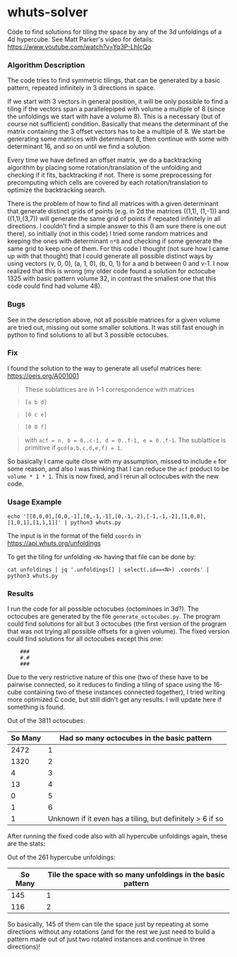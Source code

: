 # whuts-solver
Code to find solutions for tiling the space by any of the 3d unfoldings of a 4d hypercube. See Matt Parker's video for details: https://www.youtube.com/watch?v=Yq3P-LhlcQo

### Algorithm Description

The code tries to find symmetric tilings, that can be generated by a basic pattern, repeated infinitely in 3 directions in space.

If we start with 3 vectors in general position, it will be only possible to find a tiling if the vectors span a parallelepiped with volume a multiple of 8 (since the unfoldings we start with have a volume 8). This is a necessary (but of course not sufficient) condition. Basically that means the determinant of the matrix containing the 3 offset vectors has to be a multiple of 8. We start be generating some matrices with determinant 8, then continue with some with determinant 16, and so on until we find a solution.

Every time we have defined an offset matrix, we do a backtracking algorithm by placing some rotation/translation of the unfolding and checking if it fits, backtracking if not. There is some preprocessing for precomputing which cells are covered by each rotation/translation to optimize the backtracking search.

There is the problem of how to find all matrices with a given determinant that generate distinct grids of points (e.g. in 2d the matrices ((1,1), (1,-1)) and ((1,1),(3,7)) will generate the same grid of points if repeated infinitely in all directions. I couldn't find a simple answer to this (I am sure there is one out there), so initially (not in this code) I tried some random matrices and keeping the ones with determinant `n*8` and checking if some generate the same grid to keep one of them. For this code I thought (not sure how I came up with that thought) that I could generate all possible distinct ways by using vectors (v, 0, 0), (a, 1, 0), (b, 0, 1) for a and b between 0 and v-1. I now realized that this is wrong (my older code found a solution for octocube 1325 with basic pattern volume 32, in contrast the smallest one that this code could find had volume 48).

### Bugs

See in the description above, not all possible matrices for a given volume are tried out, missing out some smaller solutions. It was still fast enough in python to find solutions to all but 3 possible octocubes.


### Fix

I found the solution to the way to generate all useful matrices here: https://oeis.org/A001001

> These sublattices are in 1-1 correspondence with matrices

> `[a b d]`

> `[0 c e]`

> `[0 0 f]`

> with `acf = n, b = 0..c-1, d = 0..f-1, e = 0..f-1`. The sublattice is primitive if `gcd(a,b,c,d,e,f) = 1`.

So basically I came quite close with my assumption, missed to include `e` for some reason, and also I was thinking that I can reduce the `acf` product to be `volume * 1 * 1`. This is now fixed, and I rerun all octocubes with the new code.

### Usage Example
`echo '[[0,0,0],[0,0,-1],[0,-1,-1],[0,-1,-2],[-1,-1,-2],[1,0,0],[1,0,1],[1,1,1]]' | python3 whuts.py`

The input is in the format of the field `coords` in https://api.whuts.org/unfoldings

To get the tiling for unfolding `<N>` having that file can be done by:

`cat unfoldings | jq '.unfoldings[] | select(.id==<N>) .coords' | python3 whuts.py`

### Results

I run the code for all possible octocubes (octominoes in 3d?). The octocubes are generated by the file `generate_octocubes.py`. The program could find solutions for all but 3 octocubes (the first version of the program that was not trying all possible offsets for a given volume). The fixed version could find solutions for all octocubes except this one:

```
    ###
    #.#
    ###
```

Due to the very restrictive nature of this one (two of these have to be pairwise connected, so it reduces to finding a tiling of space using the 16-cube containing two of these instances connected together), I tried writing more optimized C code, but still didn't get any results. I will update here if something is found.

Out of the 3811 octocubes:

So Many | Had so many octocubes in the basic pattern
--------|--------------------------------------------
2472    | 1
1320    | 2
4       | 3
13      | 4
0       | 5
1       | 6
1       | Unknown if it even has a tiling, but definitely > 6 if so

After running the fixed code also with all hypercube unfoldings again, these are the stats:

Out of the 261 hypercube unfoldings:

So Many | Tile the space with so many unfoldings in the basic pattern
--------|------------------------------------------------------------
145     | 1
116     | 2

So basically, 145 of them can tile the space just by repeating at some directions without any rotations (and for the rest we just need to build a pattern made out of just two rotated instances and continue in three directions)!

